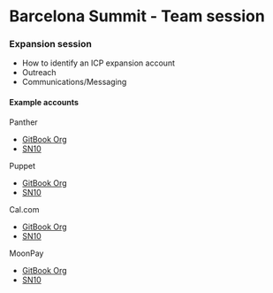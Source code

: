 # Barcelona Summit - Team session

### Expansion session

* How to identify an ICP expansion account
* Outreach
* Communications/Messaging

#### Example accounts

Panther

* [GitBook Org](https://app.hubspot.com/contacts/8443689/record/2-1138478/31371555)
* [SN10](https://app.gitbook.com/admin/o/-LgddDaIOc7MA4mxoaPa)

Puppet

* [GitBook Org](https://app.hubspot.com/contacts/8443689/record/2-1138478/31556096)
* [SN10](https://app.gitbook.com/admin/o/-M5OLvu-sOI6o3hvr-2o)

Cal.com

* [GitBook Org](https://app.hubspot.com/contacts/8443689/record/2-1138478/1280451347)
* [SN10](https://app.gitbook.com/admin/o/6snd8PyPYMhg0wUw6CeQ)

MoonPay

* [GitBook Org](https://app.hubspot.com/contacts/8443689/record/2-1138478/1293518728/)
* [SN10](https://app.gitbook.com/admin/o/UVzU3d99T3JUIuQOhkmW)
